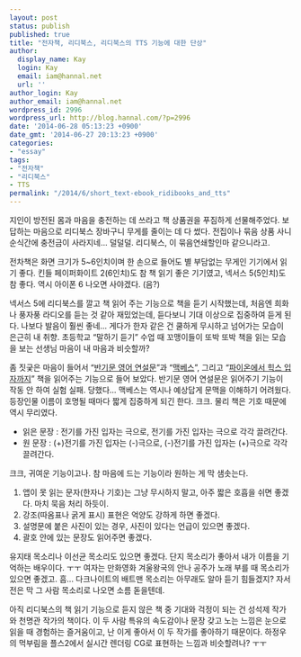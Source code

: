 ```yaml
---
layout: post
status: publish
published: true
title: "전자책, 리디북스, 리디북스의 TTS 기능에 대한 단상"
author:
  display_name: Kay
  login: Kay
  email: iam@hannal.net
  url: ''
author_login: Kay
author_email: iam@hannal.net
wordpress_id: 2996
wordpress_url: http://blog.hannal.com/?p=2996
date: '2014-06-28 05:13:23 +0900'
date_gmt: '2014-06-27 20:13:23 +0900'
categories:
- "essay"
tags:
- "전자책"
- "리디북스"
- TTS
permalink: "/2014/6/short_text-ebook_ridibooks_and_tts"
---
```

<p>지인이 방전된 몸과 마음을 충전하는 데 쓰라고 책 상품권을 푸짐하게 선물해주었다. 보답하는 마음으로 리디북스 장바구니 무게를 줄이는 데 다 썼다. 전집이나 묶음 상품 사니 순식간에 충전금이 사라지네... 덜덜덜. 리디북스, 이 묶음연쇄할인마 같으니라고.</p>
<p>전차책은 화면 크기가 5~6인치이며 한 손으로 들어도 별 부담없는 무게인 기기에서 읽기 좋다. 킨들 페이퍼화이트 2(6인치)도 참 책 읽기 좋은 기기였고, 넥서스 5(5인치)도 참 좋다. 역시 아이폰 6 나오면 사야겠다. (음?)</p>
<p>넥서스 5에 리디북스를 깔고 책 읽어 주는 기능으로 책을 듣기 시작했는데, 처음엔 희화나 풍자풍 라디오를 듣는 것 같아 재밌었는데, 듣다보니 기대 이상으로 집중하여 듣게 된다. 나보다 발음이 훨씬 좋네... 게다가 한자 같은 건 쿨하게 무시하고 넘어가는 모습이 은근히 내 취향. 초등학교 “말하기 듣기” 수업 때 꼬맹이들이 또박 또박 책을 읽는 모습을 보는 선생님 마음이 내 마음과 비슷할까?</p>
<p>좀 짓궂은 마음이 들어서 “<a href="http://ridibooks.com/v2/Detail?id=734000252">반기문 영어 연설문</a>”과 “<a href="http://ridibooks.com/v2/Detail?id=509000308">맥베스</a>”, 그리고 “<a href="http://ridibooks.com/v2/Detail?id=364000352">파이온에서 힉스 입자까지</a>” 책을 읽어주는 기능으로 들어 보았다. 반기문 영어 연설문은 읽어주기 기능이 작동 안 하여 실험 실패. 당했다... 맥베스는 역시나 예상답게 문맥을 이해하기 어려웠다. 등장인물 이름이 호명될 때마다 짧게 집중하게 되긴 한다. 크크. 물리 책은 기호 때문에 역시 무리였다.</p>
<ul>
<li>읽은 문장 : 전기를 가진 입자는 극으로, 전기를 가진 입자는 극으로 각각 끌려간다.</li>
<li>원 문장 : (+)전기를 가진 입자는 (-)극으로, (-)전기를 가진 입자는 (+)극으로 각각 끌려간다.</li>
</ul>
<p>크크, 귀여운 기능이고나. 참 마음에 드는 기능이라 원하는 게 막 샘솟는다.</p>
<ol>
<li>앱이 못 읽는 문자(한자나 기호)는 그냥 무시하지 말고, 아주 짧은 호흡을 쉬면 좋겠다. 마치 묵음 처리 하듯이. </li>
<li>강조(따옴표나 굵게 표시) 표현은 억양도 강하게 하면 좋겠다.</li>
<li>설명문에 붙은 사진이 있는 경우, 사진이 있다는 언급이 있으면 좋겠다. </li>
<li>괄호 안에 있는 문장도 읽어주면 좋겠다.</li>
</ol>
<p>유지태 목소리나 이선균 목소리도 있으면 좋겠다. 단지 목소리가 좋아서 내가 이름을 기억하는 배우이다. ㅜㅜ 여자는 만화영화 겨울왕국의 안나 공주가 노래 부를 때 목소리가 있으면 좋겠고. 흠... 다크나이트의 배트맨 목소리는 아무래도 알아 듣기 힘들겠지? 자서전은 막 그 사람 목소리로 나오면 소름 돋을텐데.</p>
<p>아직 리디북스의 책 읽기 기능으로 듣지 않은 책 중 기대와 걱정이 되는 건 성석제 작가와 천명관 작가의 책이다. 이 두 사람 특유의 속도감이나 문장 갖고 노는 느낌은 눈으로 읽을 때 경험하는 즐거움이고, 난 이게 좋아서 이 두 작가를 좋아하기 때문이다. 하정우의 먹부림을 플스2에서 실시간 렌더링 CG로 표현하는 느낌과 비슷할려나? ㅜㅜ</p>

